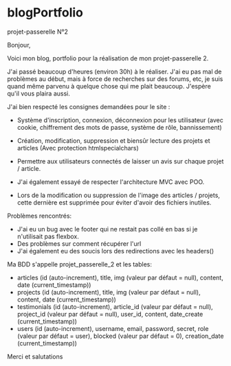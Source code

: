 # blogPortfolio
projet-passerelle N°2

Bonjour, 

Voici mon blog, portfolio pour la réalisation de mon projet-passerelle 2. 

J'ai passé beaucoup d'heures (environ 30h) à le réaliser. J'ai eu pas mal de problèmes au début, mais à force de recherches sur des forums, etc, je suis quand même parvenu à quelque chose qui me plait beaucoup. J'espère qu'il vous plaira aussi.

J'ai bien respecté les consignes demandées pour le site :

  - Système d'inscription, connexion, déconnexion pour les utilisateur (avec cookie, chiffrement des mots de passe, système de rôle, bannissement) 
  - Création, modification, suppression et biensûr lecture des projets et articles (Avec protection htmlspecialchars)
  - Permettre aux utilisateurs connectés de laisser un avis sur chaque projet / article.


  - J'ai également essayé de respecter l'architecture MVC avec POO.  
  - Lors de la modification ou suppression de l'image des articles / projets, cette dernière est supprimée pour éviter d'avoir des fichiers inutiles.

Problèmes rencontrés: 

  - J'ai eu un bug avec le footer qui ne restait pas collé en bas si je n'utilisait pas flexbox.
  - Des problèmes sur comment récupérer l'url
  - J'ai également eu des soucis lors des redirections avec les headers()


Ma BDD s'appelle projet_passerelle_2 et les tables:

 - articles (id (auto-increment), title, img (valeur par défaut = null), content, date (current_timestamp))
 - projects (id (auto-increment), title, img (valeur par défaut = null), content, date (current_timestamp))
 - testimonials (id (auto-increment), article_id (valeur par défaut = null), project_id (valeur par défaut = null), user_id, content, date_create (current_timestamp))
 - users (id (auto-increment), username, email, password, secret, role (valeur par défaut = user), blocked (valeur par défaut = 0), creation_date (current_timestamp))



Merci et salutations
